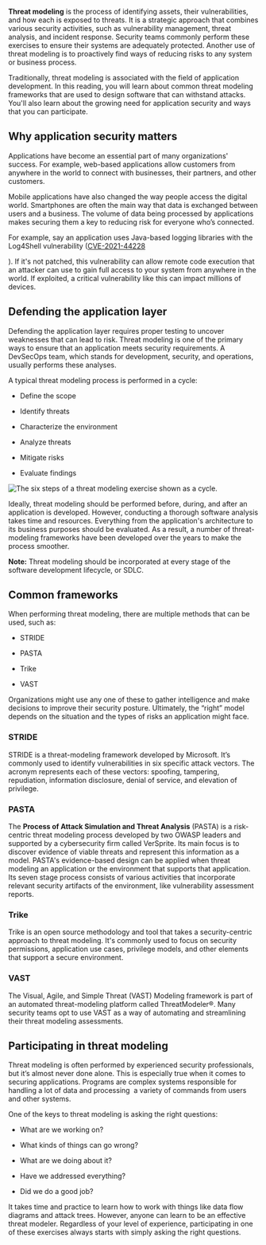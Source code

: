 **Threat modeling** is the process of identifying assets, their vulnerabilities, and how each is exposed to threats. It is a strategic approach that combines various security activities, such as vulnerability management, threat analysis, and incident response. Security teams commonly perform these exercises to ensure their systems are adequately protected. Another use of threat modeling is to proactively find ways of reducing risks to any system or business process.

Traditionally, threat modeling is associated with the field of application development. In this reading, you will learn about common threat modeling frameworks that are used to design software that can withstand attacks. You'll also learn about the growing need for application security and ways that you can participate.

## Why application security matters

Applications have become an essential part of many organizations' success. For example, web-based applications allow customers from anywhere in the world to connect with businesses, their partners, and other customers.

Mobile applications have also changed the way people access the digital world. Smartphones are often the main way that data is exchanged between users and a business. The volume of data being processed by applications makes securing them a key to reducing risk for everyone who’s connected. 

For example, say an application uses Java-based logging libraries with the Log4Shell vulnerability ([CVE-2021-44228](https://nvd.nist.gov/vuln/detail/CVE-2021-44228)

). If it's not patched, this vulnerability can allow remote code execution that an attacker can use to gain full access to your system from anywhere in the world. If exploited, a critical vulnerability like this can impact millions of devices.

## Defending the application layer

Defending the application layer requires proper testing to uncover weaknesses that can lead to risk. Threat modeling is one of the primary ways to ensure that an application meets security requirements. A DevSecOps team, which stands for development, security, and operations, usually performs these analyses.

A typical threat modeling process is performed in a cycle:

- Define the scope
    
- Identify threats
    
- Characterize the environment
    
- Analyze threats
    
- Mitigate risks
    
- Evaluate findings
    

![The six steps of a threat modeling exercise shown as a cycle.](https://d3c33hcgiwev3.cloudfront.net/imageAssetProxy.v1/jcxiyXGsSgiFzXVKEA2MlA_e5fb4921773047658ae29b53532617f1_IkNCZRnA8vFZL9bPa3yahdiNcz5YvwZzxcn1GyvaYWkF00CzvIWq3MkCyR_IgzOSs5bKO7iIiROjznDNMHk60Cun_ZP-OriA0rGw7gQqWHj-jiTAFPzddosn0AJ9zQxySZuHVXi856Oqf1ZWNZBt34U?expiry=1690761600000&hmac=LdvkkZIptbxm1F6S1IVQ9ST1ZhTRjKxnu7N0pLFM850)

Ideally, threat modeling should be performed before, during, and after an application is developed. However, conducting a thorough software analysis takes time and resources. Everything from the application's architecture to its business purposes should be evaluated. As a result, a number of threat-modeling frameworks have been developed over the years to make the process smoother. 

**Note:** Threat modeling should be incorporated at every stage of the software development lifecycle, or SDLC.

## Common frameworks

When performing threat modeling, there are multiple methods that can be used, such as:

- STRIDE
    
- PASTA
    
- Trike
    
- VAST
    

Organizations might use any one of these to gather intelligence and make decisions to improve their security posture. Ultimately, the “right” model depends on the situation and the types of risks an application might face.

### **STRIDE** 

STRIDE is a threat-modeling framework developed by Microsoft. It’s commonly used to identify vulnerabilities in six specific attack vectors. The acronym represents each of these vectors: spoofing, tampering, repudiation, information disclosure, denial of service, and elevation of privilege.

### **PASTA**

The **Process of Attack Simulation and Threat Analysis** (PASTA) is a risk-centric threat modeling process developed by two OWASP leaders and supported by a cybersecurity firm called VerSprite. Its main focus is to discover evidence of viable threats and represent this information as a model. PASTA's evidence-based design can be applied when threat modeling an application or the environment that supports that application. Its seven stage process consists of various activities that incorporate relevant security artifacts of the environment, like vulnerability assessment reports.

### **Trike** 

Trike is an open source methodology and tool that takes a security-centric approach to threat modeling. It's commonly used to focus on security permissions, application use cases, privilege models, and other elements that support a secure environment.

### **VAST**

The Visual, Agile, and Simple Threat (VAST) Modeling framework is part of an automated threat-modeling platform called ThreatModeler®. Many security teams opt to use VAST as a way of automating and streamlining their threat modeling assessments.

## Participating in threat modeling

Threat modeling is often performed by experienced security professionals, but it’s almost never done alone. This is especially true when it comes to securing applications. Programs are complex systems responsible for handling a lot of data and processing  a variety of commands from users and other systems.

One of the keys to threat modeling is asking the right questions:

- What are we working on?
    
- What kinds of things can go wrong?
    
- What are we doing about it?
    
- Have we addressed everything?
    
- Did we do a good job?
    

It takes time and practice to learn how to work with things like data flow diagrams and attack trees. However, anyone can learn to be an effective threat modeler. Regardless of your level of experience, participating in one of these exercises always starts with simply asking the right questions.